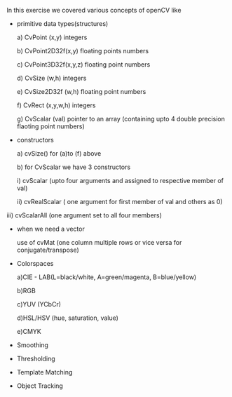 In this exercise we covered various concepts of openCV like 

- primitive data types(structures)
 
  a) CvPoint (x,y) integers  
  
  b) CvPoint2D32f(x,y) floating points numbers 
  
  c) CvPoint3D32f(x,y,z) floating point numbers
  
  d) CvSize (w,h) integers
  
  e) CvSize2D32f (w,h) floating point numbers
  
  f) CvRect (x,y,w,h) integers
  
  g) CvScalar (val) pointer to an array (containing upto 4 double precision flaoting point numbers)

- constructors

  a) cvSize() for (a)to (f) above
  
  b) for CvScalar we have 3 constructors
  
   i) cvScalar (upto four arguments and assigned to respective member of val)
   
  ii) cvRealScalar ( one argument for first member of val and others as 0)
  
 iii) cvScalarAll (one argument set to all four members)
 
- when we need a vector
 
   use of cvMat (one column multiple rows or vice versa for conjugate/transpose)
   
- Colorspaces

    a)CIE - LAB(L=black/white, A=green/magenta, B=blue/yellow)
    
    b)RGB 
    
    c)YUV (YCbCr)
    
    d)HSL/HSV (hue, saturation, value)
    
    e)CMYK
    
- Smoothing

- Thresholding

- Template Matching

- Object Tracking
 
 
